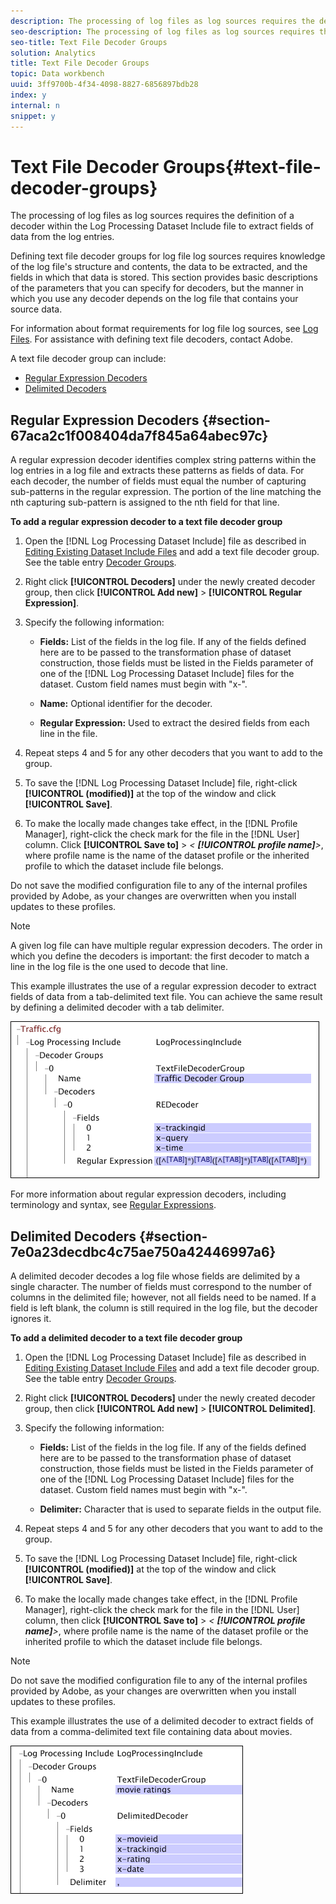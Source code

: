 ```yaml
---
description: The processing of log files as log sources requires the definition of a decoder within the Log Processing Dataset Include file to extract fields of data from the log entries.
seo-description: The processing of log files as log sources requires the definition of a decoder within the Log Processing Dataset Include file to extract fields of data from the log entries.
seo-title: Text File Decoder Groups
solution: Analytics
title: Text File Decoder Groups
topic: Data workbench
uuid: 3ff9700b-4f34-4098-8827-6856897bdb28
index: y
internal: n
snippet: y
---
```


# Text File Decoder Groups{#text-file-decoder-groups}

The processing of log files as log sources requires the definition of a decoder within the Log Processing Dataset Include file to extract fields of data from the log entries.

Defining text file decoder groups for log file log sources requires knowledge of the log file's structure and contents, the data to be extracted, and the fields in which that data is stored. This section provides basic descriptions of the parameters that you can specify for decoders, but the manner in which you use any decoder depends on the log file that contains your source data.

For information about format requirements for log file log sources, see [Log Files](../../../../../home/c-dataset-const-proc/c-log-proc-config-file/c-log-sources.md#concept-3d4fb817c057447d90f166b1183b461e). For assistance with defining text file decoders, contact Adobe.

A text file decoder group can include:

* [Regular Expression Decoders](../../../../../home/c-dataset-const-proc/c-dataset-inc-files/c-types-dataset-inc-files/c-log-proc-dataset-inc-files/c-text-file-dec-groups.md#section-67aca2c1f008404da7f845a64abec97c) 
* [Delimited Decoders](../../../../../home/c-dataset-const-proc/c-dataset-inc-files/c-types-dataset-inc-files/c-log-proc-dataset-inc-files/c-text-file-dec-groups.md#section-7e0a23decdbc4c75ae750a42446997a6)

## Regular Expression Decoders {#section-67aca2c1f008404da7f845a64abec97c}

A regular expression decoder identifies complex string patterns within the log entries in a log file and extracts these patterns as fields of data. For each decoder, the number of fields must equal the number of capturing sub-patterns in the regular expression. The portion of the line matching the nth capturing sub-pattern is assigned to the nth field for that line.

**To add a regular expression decoder to a text file decoder group**

1. Open the [!DNL Log Processing Dataset Include] file as described in [Editing Existing Dataset Include Files](../../../../../home/c-dataset-const-proc/c-dataset-inc-files/c-work-dataset-inc-files/t-edit-ex-dataset-inc-files.md#task-456c04e38ebc425fb35677a6bb6aa077) and add a text file decoder group. See the table entry [Decoder Groups](../../../../../home/c-dataset-const-proc/c-dataset-inc-files/c-types-dataset-inc-files/c-log-proc-dataset-inc-files/c-log-proc-dataset-inc-files.md#concept-999475a22519432e98844622ca95b6ab). 

1. Right click **[!UICONTROL Decoders]** under the newly created decoder group, then click **[!UICONTROL Add new]** > **[!UICONTROL Regular Expression]**. 

1. Specify the following information:

    * **Fields:** List of the fields in the log file. If any of the fields defined here are to be passed to the transformation phase of dataset construction, those fields must be listed in the Fields parameter of one of the [!DNL Log Processing Dataset Include] files for the dataset. Custom field names must begin with "x-". 
    
    * **Name:** Optional identifier for the decoder. 
    * **Regular Expression:** Used to extract the desired fields from each line in the file.

1. Repeat steps 4 and 5 for any other decoders that you want to add to the group. 
1. To save the [!DNL Log Processing Dataset Include] file, right-click **[!UICONTROL (modified)]** at the top of the window and click **[!UICONTROL Save]**. 

1. To make the locally made changes take effect, in the [!DNL Profile Manager], right-click the check mark for the file in the [!DNL User] column. Click **[!UICONTROL Save to]** > *< **[!UICONTROL profile name]**>*, where profile name is the name of the dataset profile or the inherited profile to which the dataset include file belongs.

Do not save the modified configuration file to any of the internal profiles provided by Adobe, as your changes are overwritten when you install updates to these profiles.

>[!NOTE]
>
>A given log file can have multiple regular expression decoders. The order in which you define the decoders is important: the first decoder to match a line in the log file is the one used to decode that line.

This example illustrates the use of a regular expression decoder to extract fields of data from a tab-delimited text file. You can achieve the same result by defining a delimited decoder with a tab delimiter.

![](assets/cfg_LogProcessingInclude_RegExpDecoder.png)

For more information about regular expression decoders, including terminology and syntax, see [Regular Expressions](../../../../../home/c-dataset-const-proc/c-reg-exp.md#concept-070077baa419475094ef0469e92c5b9c).

## Delimited Decoders {#section-7e0a23decdbc4c75ae750a42446997a6}

A delimited decoder decodes a log file whose fields are delimited by a single character. The number of fields must correspond to the number of columns in the delimited file; however, not all fields need to be named. If a field is left blank, the column is still required in the log file, but the decoder ignores it.

**To add a delimited decoder to a text file decoder group**

1. Open the [!DNL Log Processing Dataset Include] file as described in [Editing Existing Dataset Include Files](../../../../../home/c-dataset-const-proc/c-dataset-inc-files/c-work-dataset-inc-files/t-edit-ex-dataset-inc-files.md#task-456c04e38ebc425fb35677a6bb6aa077) and add a text file decoder group. See the table entry [Decoder Groups](../../../../../home/c-dataset-const-proc/c-dataset-inc-files/c-types-dataset-inc-files/c-log-proc-dataset-inc-files/c-log-proc-dataset-inc-files.md#concept-999475a22519432e98844622ca95b6ab). 

1. Right click **[!UICONTROL Decoders]** under the newly created decoder group, then click **[!UICONTROL Add new]** > **[!UICONTROL Delimited]**. 

1. Specify the following information:

    * **Fields:** List of the fields in the log file. If any of the fields defined here are to be passed to the transformation phase of dataset construction, those fields must be listed in the Fields parameter of one of the [!DNL Log Processing Dataset Include] files for the dataset. Custom field names must begin with "x-". 
    
    * **Delimiter:** Character that is used to separate fields in the output file.

1. Repeat steps 4 and 5 for any other decoders that you want to add to the group. 
1. To save the [!DNL Log Processing Dataset Include] file, right-click **[!UICONTROL (modified)]** at the top of the window and click **[!UICONTROL Save]**. 

1. To make the locally made changes take effect, in the [!DNL Profile Manager], right-click the check mark for the file in the [!DNL User] column, then click **[!UICONTROL Save to]** > *< **[!UICONTROL profile name]**>*, where profile name is the name of the dataset profile or the inherited profile to which the dataset include file belongs.

>[!NOTE]
>
>Do not save the modified configuration file to any of the internal profiles provided by Adobe, as your changes are overwritten when you install updates to these profiles.

This example illustrates the use of a delimited decoder to extract fields of data from a comma-delimited text file containing data about movies.

![](assets/cfg_LogProcessingInclude_DelimitedDecoder.png)


